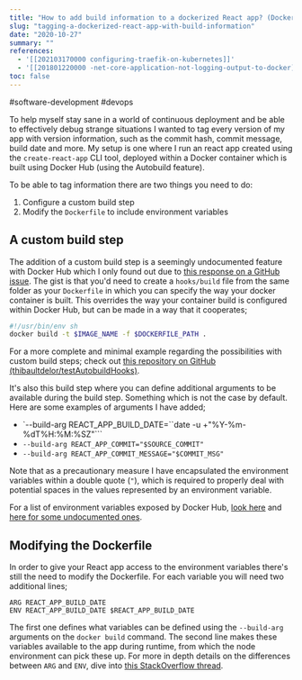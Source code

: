 ```yaml
---
title: "How to add build information to a dockerized React app? (Docker Hub)"
slug: "tagging-a-dockerized-react-app-with-build-information"
date: "2020-10-27"
summary: ""
references: 
  - '[[202103170000 configuring-traefik-on-kubernetes]]'
  - '[[201801220000 -net-core-application-not-logging-output-to-docker]]'
toc: false
---
```


#software-development #devops

To help myself stay sane in a world of continuous deployment and be able to effectively debug strange situations I wanted to tag every version of my app with version information, such as the commit hash, commit message, build date and more. My setup is one where I run an react app created using the `create-react-app` CLI tool, deployed within a Docker container which is built using Docker Hub (using the Autobuild feature).


To be able to tag information there are two things you need to do:

1. Configure a custom build step
2. Modify the `Dockerfile` to include environment variables


## A custom build step

The addition of a custom build step is a seemingly undocumented feature with Docker Hub which I only found out due to [this response on a GitHub issue](https://github.com/docker/hub-feedback/issues/508#issuecomment-222520720). The gist is that you'd need to create a `hooks/build` file from the same folder as your `Dockerfile` in which you can specify the way your docker container is built. This overrides the way your container build is configured within Docker Hub, but can be made in a way that it cooperates;

```bash
#!/usr/bin/env sh
docker build -t $IMAGE_NAME -f $DOCKERFILE_PATH .
```

For a more complete and minimal example regarding the possibilities with custom build steps; check out [this repository on GitHub (thibaultdelor/testAutobuildHooks)](https://github.com/thibaultdelor/testAutobuildHooks).

It's also this build step where you can define additional arguments to be available during the build step. Something which is not the case by default. Here are some examples of arguments I have added;

- `--build-arg REACT_APP_BUILD_DATE=``date -u +"%Y-%m-%dT%H:%M:%SZ"```
- `--build-arg REACT_APP_COMMIT="$SOURCE_COMMIT"`
- `--build-arg REACT_APP_COMMIT_MESSAGE="$COMMIT_MSG"`

Note that as a precautionary measure I have encapsulated the environment variables within a double quote (`"`), which is required to properly deal with potential spaces in the values represented by an environment variable.

For a list of environment variables exposed by Docker Hub, [look here](https://docs.docker.com/docker-hub/builds/advanced/) and [here for some undocumented ones](https://github.com/docker/hub-feedback/issues/508#issuecomment-240616319).


## Modifying the Dockerfile

In order to give your React app access to the environment variables there's still the need to modify the Dockerfile. For each variable you will need two additional lines;

```
ARG REACT_APP_BUILD_DATE
ENV REACT_APP_BUILD_DATE $REACT_APP_BUILD_DATE
```

The first one defines what variables can be defined using the `--build-arg` arguments on the `docker build` command. The second line makes these variables available to the app during runtime, from which the node environment can pick these up. For more in depth details on the differences between `ARG` and `ENV`, dive into [this StackOverflow thread](https://stackoverflow.com/a/41919137/1720761).

